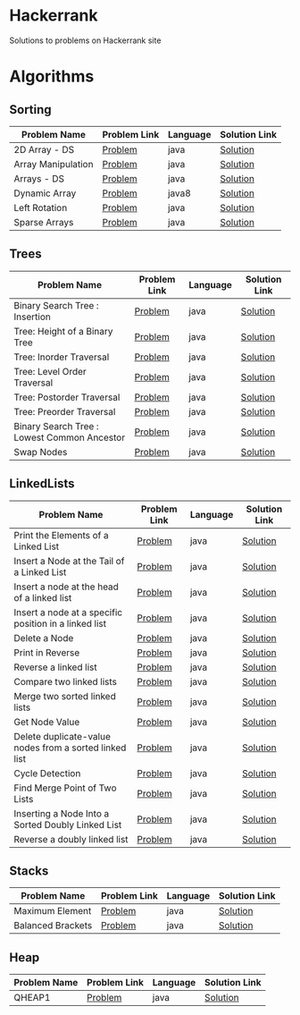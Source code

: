 # Hackerrank
Solutions to problems on Hackerrank site

# Algorithms

## Sorting

|Problem Name|Problem Link|Language|Solution Link|
---|---|---|---
|2D Array - DS|[Problem](https://www.hackerrank.com/challenges/2d-array/problem)|java|[Solution](./Arrays/2DArray-DS.java)|
|Array Manipulation|[Problem](https://www.hackerrank.com/challenges/crush/problem)|java|[Solution](./Arrays/ArrayManipulation.java)|
|Arrays - DS|[Problem](https://www.hackerrank.com/challenges/arrays-ds/problem)|java|[Solution](./Arrays/Arrays-DS.java)|
|Dynamic Array|[Problem](https://www.hackerrank.com/challenges/dynamic-array/problem)|java8|[Solution](./Arrays/DynamicArray.java)|
|Left Rotation|[Problem](https://www.hackerrank.com/challenges/array-left-rotation/problem)|java|[Solution](./Arrays/LeftRotation.java)|
|Sparse Arrays|[Problem](https://www.hackerrank.com/challenges/sparse-arrays/problem)|java|[Solution](./Arrays/SparseArrays.java)|

## Trees

|Problem Name|Problem Link|Language|Solution Link|
---|---|---|---
|Binary Search Tree : Insertion|[Problem](https://www.hackerrank.com/challenges/binary-search-tree-insertion/problem)|java|[Solution](./Trees/BinarySearchTree:Insertion.java)|
|Tree: Height of a Binary Tree|[Problem](https://www.hackerrank.com/challenges/tree-height-of-a-binary-tree/problem)|java|[Solution](./Trees/HeightofaBinaryTree.java)|
|Tree: Inorder Traversal|[Problem](https://www.hackerrank.com/challenges/tree-inorder-traversal/problem)|java|[Solution](./Trees/InorderTraversal.java)|
|Tree: Level Order Traversal|[Problem](https://www.hackerrank.com/challenges/tree-level-order-traversal/problem)|java|[Solution](./Trees/LevelOrderTraversal.java)|
|Tree: Postorder Traversal|[Problem](https://www.hackerrank.com/challenges/tree-postorder-traversal/problem)|java|[Solution](./Trees/PostorderTraversal.java)|
|Tree: Preorder Traversal|[Problem](https://www.hackerrank.com/challenges/tree-preorder-traversal/problem)|java|[Solution](./Trees/PreorderTraversal.java)|
|Binary Search Tree : Lowest Common Ancestor|[Problem](https://www.hackerrank.com/challenges/binary-search-tree-lowest-common-ancestor/problem)|java|[Solution](./Trees/BinarySearchTreeLowestCommonAncestor.java)|
|Swap Nodes|[Problem](https://www.hackerrank.com/challenges/swap-nodes-algo/problem)|java|[Solution](./Trees/SwapNodes.java)|

## LinkedLists

|Problem Name|Problem Link|Language|Solution Link|
---|---|---|---
|Print the Elements of a Linked List|[Problem](https://www.hackerrank.com/challenges/print-the-elements-of-a-linked-list/problem)|java|[Solution](./LinkedLists/PrinttheElementsofaLinkedList.java)|
|Insert a Node at the Tail of a Linked List|[Problem](https://www.hackerrank.com/challenges/insert-a-node-at-the-tail-of-a-linked-list/problem)|java|[Solution](./LinkedLists/InsertaNodeattheTailofaLinkedList.java)|
|Insert a node at the head of a linked list|[Problem](https://www.hackerrank.com/challenges/insert-a-node-at-the-head-of-a-linked-list/problem)|java|[Solution](./LinkedLists/InsertANodeAtTheHeadOfalinkedlist.java)|
|Insert a node at a specific position in a linked list|[Problem](https://www.hackerrank.com/challenges/insert-a-node-at-a-specific-position-in-a-linked-list/problem)|java|[Solution](./LinkedLists/InsertaNodeAtaSpecificPositionInaLinkedList.java)|
|Delete a Node|[Problem](https://www.hackerrank.com/challenges/delete-a-node-from-a-linked-list/problem)|java|[Solution](./LinkedLists/DeleteaNode.java)|
|Print in Reverse|[Problem](https://www.hackerrank.com/challenges/print-the-elements-of-a-linked-list-in-reverse/problem)|java|[Solution](./LinkedLists/PrintInReverse.java)|
|Reverse a linked list|[Problem](https://www.hackerrank.com/challenges/reverse-a-linked-list/problem)|java|[Solution](./LinkedLists/ReverseaLinkedList.java)|
|Compare two linked lists|[Problem](https://www.hackerrank.com/challenges/compare-two-linked-lists/problem)|java|[Solution](./LinkedLists/CompareTwoLinkedLists.java)|
|Merge two sorted linked lists|[Problem](https://www.hackerrank.com/challenges/merge-two-sorted-linked-lists/problem)|java|[Solution](./LinkedLists/MergeTwoSortedLinkedLists.java)|
|Get Node Value|[Problem](https://www.hackerrank.com/challenges/get-the-value-of-the-node-at-a-specific-position-from-the-tail/problem)|java|[Solution](./LinkedLists/GetNodeValue.java)|
|Delete duplicate-value nodes from a sorted linked list|[Problem](https://www.hackerrank.com/challenges/delete-duplicate-value-nodes-from-a-sorted-linked-list/problem)|java|[Solution](./LinkedLists/DeleteDuplicateValueNodesFromASortedLinkedList.java)|
|Cycle Detection|[Problem](https://www.hackerrank.com/challenges/detect-whether-a-linked-list-contains-a-cycle/problem)|java|[Solution](./LinkedLists/CycleDetection.java)|
|Find Merge Point of Two Lists|[Problem](https://www.hackerrank.com/challenges/find-the-merge-point-of-two-joined-linked-lists/problem)|java|[Solution](./LinkedLists/FindMergePointOfTwoLists.java)|
|Inserting a Node Into a Sorted Doubly Linked List|[Problem](https://www.hackerrank.com/challenges/insert-a-node-into-a-sorted-doubly-linked-list/problem)|java|[Solution](./LinkedLists/InsertingANodeIntoASortedDoublyLinkedList.java)|
|Reverse a doubly linked list|[Problem](https://www.hackerrank.com/challenges/reverse-a-doubly-linked-list/problem)|java|[Solution](./LinkedLists/ReverseADoublyLinkedList.java)|

## Stacks

|Problem Name|Problem Link|Language|Solution Link|
---|---|---|---
|Maximum Element|[Problem](https://www.hackerrank.com/challenges/maximum-element/problem)|java|[Solution](./Stacks/MaximumElement.java)|
|Balanced Brackets|[Problem](https://www.hackerrank.com/challenges/balanced-brackets/problem)|java|[Solution](./Stacks/BalancedBrackets.java)|

## Heap

|Problem Name|Problem Link|Language|Solution Link|
---|---|---|---
|QHEAP1|[Problem](https://www.hackerrank.com/challenges/qheap1/problem)|java|[Solution](./Heap/QHEAP1.java)|




